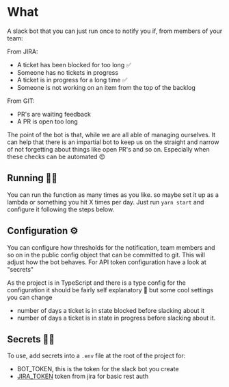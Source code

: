 # What

A slack bot that you can just run once to notify you if, from members of your team:

From JIRA:

- A ticket has been blocked for too long ✅
- Someone has no tickets in progress
- A ticket is in progress for a long time ✅
- Someone is not working on an item from the top of the backlog

From GIT:

- PR's are waiting feedback
- A PR is open too long

The point of the bot is that, while we are all able of managing ourselves. It can help that there is an impartial bot to keep us on the straight and narrow of not forgetting about things like open PR's and so on. Especially when these checks can be automated 😍

## Running 🏃‍♂️

You can run the function as many times as you like. so maybe set it up as a lambda or something you hit X times per day. Just run `yarn start` and configure it following the steps below.

## Configuration ⚙️

You can configure how thresholds for the notification, team members and so on
in the public config object that can be committed to git. This will adjust
how the bot behaves. For API token configuration have a look at "secrets"

As the project is in TypeScript and there is a type config for the configuration it should be fairly self explanatory 🚀 but some cool settings you can change

- number of days a ticket is in state blocked before slacking about it
- number of days a ticket is in state in progress before slacking about it.

## Secrets 🕵️‍♀️

To use, add secrets into a `.env` file at the root of the project for:

- BOT_TOKEN, this is the token for the slack bot you create
- [JIRA_TOKEN](https://confluence.atlassian.com/cloud/api-tokens-938839638.html) token from jira for basic rest auth
